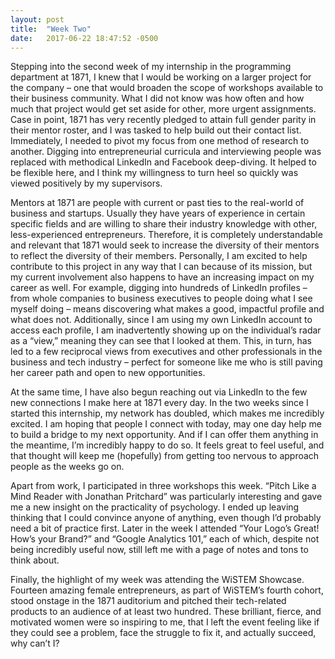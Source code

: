 ```yaml
---
layout: post
title:  "Week Two"
date:   2017-06-22 18:47:52 -0500
---
```

Stepping into the second week of my internship in the programming department at 1871, I knew that I would be working on a larger project for the company – one that would broaden the scope of workshops available to their business community.  What I did not know was how often and how much that project would get set aside for other, more urgent assignments.  Case in point, 1871 has very recently pledged to attain full gender parity in their mentor roster, and I was tasked to help build out their contact list.  Immediately, I needed to pivot my focus from one method of research to another.  Digging into entrepreneurial curricula and interviewing people was replaced with methodical LinkedIn and Facebook deep-diving.  It helped to be flexible here, and I think my willingness to turn heel so quickly was viewed positively by my supervisors.
	
  Mentors at 1871 are people with current or past ties to the real-world of business and startups.  Usually they have years of experience in certain specific fields and are willing to share their industry knowledge with other, less-experienced entrepreneurs.  Therefore, it is completely understandable and relevant that 1871 would seek to increase the diversity of their mentors to reflect the diversity of their members.  Personally, I am excited to help contribute to this project in any way that I can because of its mission, but my current involvement also happens to have an increasing impact on my career as well.  For example, digging into hundreds of LinkedIn profiles – from whole companies to business executives to people doing what I see myself doing – means discovering what makes a good, impactful profile and what does not.  Additionally, since I am using my own LinkedIn account to access each profile, I am inadvertently showing up on the individual’s radar as a “view,” meaning they can see that I looked at them.  This, in turn, has led to a few reciprocal views from executives and other professionals in the business and tech industry – perfect for someone like me who is still paving her career path and open to new opportunities.
	
  At the same time, I have also begun reaching out via LinkedIn to the few new connections I make here at 1871 every day.  In the two weeks since I started this internship, my network has doubled, which makes me incredibly excited.  I am hoping that people I connect with today, may one day help me to build a bridge to my next opportunity.  And if I can offer them anything in the meantime, I’m incredibly happy to do so.  It feels great to feel useful, and that thought will keep me (hopefully) from getting too nervous to approach people as the weeks go on.
	
  Apart from work, I participated in three workshops this week.  “Pitch Like a Mind Reader with Jonathan Pritchard” was particularly interesting and gave me a new insight on the practicality of psychology.  I ended up leaving thinking that I could convince anyone of anything, even though I’d probably need a bit of practice first.  Later in the week I attended “Your Logo’s Great!  How’s your Brand?” and “Google Analytics 101,” each of which, despite not being incredibly useful now, still left me with a page of notes and tons to think about.  
	
  Finally, the highlight of my week was attending the WiSTEM Showcase.  Fourteen amazing female entrepreneurs, as part of WiSTEM’s fourth cohort, stood onstage in the 1871 auditorium and pitched their tech-related products to an audience of at least two hundred.  These brilliant, fierce, and motivated women were so inspiring to me, that I left the event feeling like if they could see a problem, face the struggle to fix it, and actually succeed, why can’t I?
